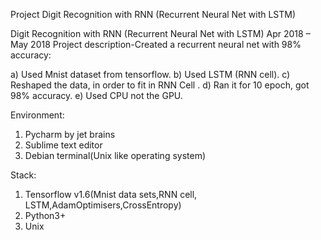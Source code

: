 Project Digit Recognition with RNN (Recurrent Neural Net with LSTM)

Digit Recognition with RNN (Recurrent Neural Net with LSTM)
Apr 2018 – May 2018
Project description-Created a recurrent neural net with 98% accuracy:

a) Used Mnist dataset from tensorflow.
b) Used LSTM (RNN cell).
c) Reshaped the data, in order to fit in RNN Cell .
d) Ran it for 10 epoch, got 98% accuracy.
e) Used CPU not the GPU.

Environment:
1) Pycharm by jet brains 
2) Sublime text editor
3) Debian terminal(Unix like operating system)

Stack:
1) Tensorflow v1.6(Mnist data sets,RNN cell, LSTM,AdamOptimisers,CrossEntropy)
2) Python3+
3) Unix

